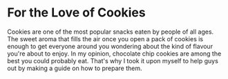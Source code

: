 # For the Love of Cookies

Cookies are one of the most popular snacks eaten by people of all ages. The sweet aroma that fills the air once you open a pack of cookies
is enough to get everyone around you wondering about the kind of flavour you're about to enjoy. In my opinion, chocolate chip cookies are
among the best you could probably eat. That's why I took it upon myself to help guys out by making a guide on how to prepare them. 

